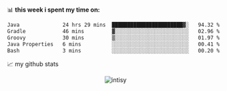 📊 **this week i spent my time on:**
<!--START_SECTION:waka-->

```txt
Java              24 hrs 29 mins  ███████████████████████▓░   94.32 %
Gradle            46 mins         ▓░░░░░░░░░░░░░░░░░░░░░░░░   02.96 %
Groovy            30 mins         ▒░░░░░░░░░░░░░░░░░░░░░░░░   01.97 %
Java Properties   6 mins          ░░░░░░░░░░░░░░░░░░░░░░░░░   00.41 %
Bash              3 mins          ░░░░░░░░░░░░░░░░░░░░░░░░░   00.20 %
```

<!--END_SECTION:waka-->


📈 my github stats

<p align="center"> <img src="https://github-readme-stats.vercel.app/api?username=intisy&show_icons=true&theme=gotham" alt="intisy" />




